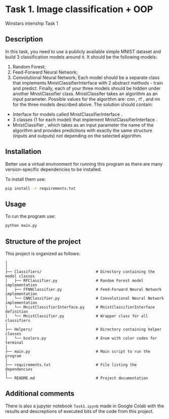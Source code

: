 # Task 1. Image classification + OOP

Winstars intenship Task 1

## Description

In this task, you need to use a publicly available simple MNIST dataset and build 3 classification models around it. It should be the following models:

1. Random Forest;
2. Feed-Forward Neural Network;
3. Convolutional Neural Network;
Each model should be a separate class that implements  MnistClassifierInterface  with 2 abstract methods - train and predict. Finally, each of your three models should be hidden under another  MnistClassifier  class.  MnistClassifer  takes an algorithm as an input parameter. Possible values for the algorithm are:  cnn ,  rf , and  nn  for the three models described above. The solution should contain:

* Interface for models called  MnistClassifierInterface .
* 3 classes (1 for each model) that implement  MnistClassifierInterface .
* MnistClassifier , which takes as an input parameter the name of the algorithm and provides predictions with exactly the same structure (inputs and outputs) not depending on the selected algorithm.

## Installation

Better use a virtual environment for running this program as there are many version-specific dependencies to be installed.

To install them use:

```bash
pip install -r requirements.txt
```

## Usage

To run the program use:
```python
python main.py
```

## Structure of the project

This project is organized as follows:

```
│
│
├── Classifiers/                        # Directory containing the model classes
│   ├── RFClassifier.py                 # Random Forest model implementation
│   ├── FFNNClassifier.py               # Feed-Forward Neural Network implementation
│   └── CNNClassifier.py                # Convolutional Neural Network implementation
│   └── MnistClassifierInterface.py     # MnistClassifierInterface definition
│   └── MnistClassifier.py              # Wrapper class for all classifiers
|
├── Helpers/                            # Directory containing helper classes
│   └── bcolors.py                      # Enum with color codes for terminal
|
├── main.py                             # Main script to run the program
│
├── requirements.txt                    # File listing the dependencies
│
└── README.md                           # Project documentation
```

## Additional comments

There is also a jupyter notebook ```Task1.ipynb``` made in Google Colab with the results and descreptions of executed bits of the code from this project.
